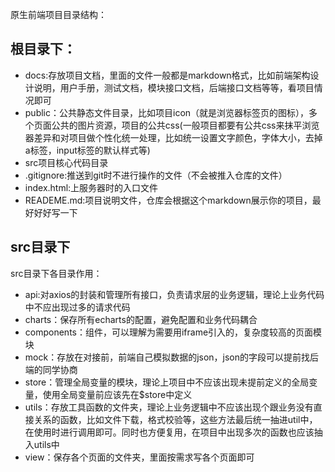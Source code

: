 原生前端项目目录结构：
## 根目录下：
* docs:存放项目文档，里面的文件一般都是markdown格式，比如前端架构设计说明，用户手册，测试文档，模块接口文档，后端接口文档等等，看项目情况即可
* public：公共静态文件目录，比如项目icon（就是浏览器标签页的图标），多个页面公共的图片资源，项目的公共css(一般项目都要有公共css来抹平浏览器差异和对项目做个性化统一处理，比如统一设置文字颜色，字体大小，去掉a标签，input标签的默认样式等)
* src项目核心代码目录
* .gitignore:推送到git时不进行操作的文件（不会被推入仓库的文件）
* index.html:上服务器时的入口文件
* READEME.md:项目说明文件，仓库会根据这个markdown展示你的项目，最好好好写一下
## src目录下
src目录下各目录作用：

* api:对axios的封装和管理所有接口，负责请求层的业务逻辑，理论上业务代码中不应出现过多的请求代码
* charts：保存所有echarts的配置，避免配置和业务代码耦合
* components：组件，可以理解为需要用iframe引入的，复杂度较高的页面模块
* mock：存放在对接前，前端自己模拟数据的json，json的字段可以提前找后端的同学协商
* store：管理全局变量的模块，理论上项目中不应该出现未提前定义的全局变量，使用全局变量前应该先在$store中定义
* utils：存放工具函数的文件夹，理论上业务逻辑中不应该出现个跟业务没有直接关系的函数，比如文件下载，格式校验等，这些方法最后统一抽进util中，在使用时进行调用即可。同时也方便复用，在项目中出现多次的函数也应该抽入utils中
* view：保存各个页面的文件夹，里面按需求写各个页面即可

